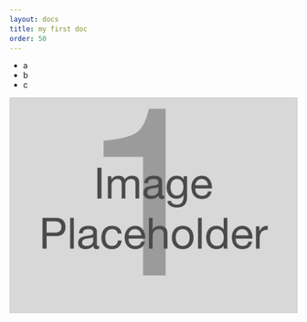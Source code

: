 ```yaml
---
layout: docs
title: my first doc
order: 50
---
```

* a
* b
* c

![](/static/uploads/imageplaceholder1.png)
